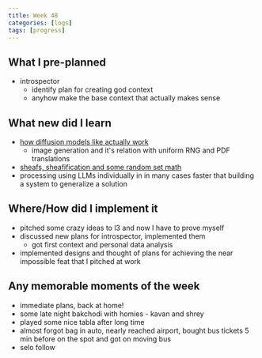 ```yaml
---
title: Week 48
categories: [logs]
tags: [progress]
---
```


## What I pre-planned

- introspector
    - identify plan for creating god context
    - anyhow make the base context that actually makes sense

## What new did I learn

- [how diffusion models like actually work](https://youtu.be/Fk2I6pa6UeA)
    - image generation and it's relation with uniform RNG and PDF translations
- [sheafs, sheafification and some random set math](https://youtu.be/p2bFLG_Q7Lo)
- processing using LLMs individually in in many cases faster that building a system to generalize a solution

## Where/How did I implement it

- pitched some crazy ideas to l3 and now I have to prove myself
- discussed new plans for introspector, implemented them
    - got first context and personal data analysis
- implemented designs and thought of plans for achieving the near impossible feat that I pitched at work

## Any memorable moments of the week

- immediate plans, back at home!
- some late night bakchodi with homies - kavan and shrey
- played some nice tabla after long time
- almost forgot bag in auto, nearly reached airport, bought bus tickets 5 min before on the spot and got on moving bus
- selo follow